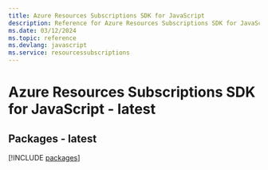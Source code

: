 ```yaml
---
title: Azure Resources Subscriptions SDK for JavaScript
description: Reference for Azure Resources Subscriptions SDK for JavaScript
ms.date: 03/12/2024
ms.topic: reference
ms.devlang: javascript
ms.service: resourcessubscriptions
---
```

# Azure Resources Subscriptions SDK for JavaScript - latest
## Packages - latest
[!INCLUDE [packages](resources-subscriptions-index.md)]